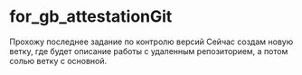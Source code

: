 # for_gb_attestationGit
Прохожу последнее задание по контролю версий
Сейчас создам новую ветку, где будет описание работы с удаленным репозиторием, а потом солью ветку с основной.
